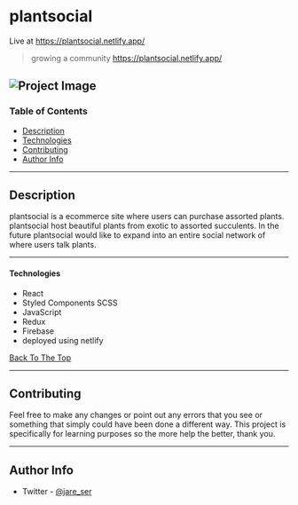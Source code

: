 # plantsocial

Live at https://plantsocial.netlify.app/

> growing a community
> https://plantsocial.netlify.app/

## ![Project Image](image.png)

### Table of Contents

- [Description](#description)
- [Technologies](#technologies)
- [Contributing](#contributing)
- [Author Info](#author-info)

---

## Description

plantsocial is a ecommerce site where users can purchase assorted plants. plantsocial host beautiful plants from exotic to assorted succulents. In the future plantsocial would like to expand into an entire social network of where users talk plants.

---

#### Technologies

- React
- Styled Components SCSS
- JavaScript
- Redux
- Firebase
- deployed using netlify

[Back To The Top](#plantsocial)

---

## Contributing

Feel free to make any changes or point out any errors that you see or something that simply could have been done a different way. This project is specifically for learning
purposes so the more help the better, thank you.

---

## Author Info

- Twitter - [@jare_ser](https://twitter.com/jare_ser)
